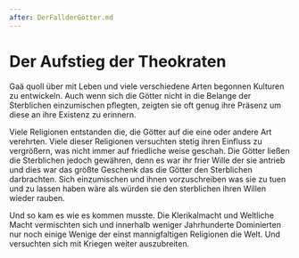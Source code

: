 ```yaml
---
after: DerFallderGötter.md
---
```


# Der Aufstieg der Theokraten

Gaä quoll über mit Leben und viele verschiedene Arten begonnen Kulturen zu
entwickeln. Auch wenn sich die Götter nicht in die Belange der Sterblichen
einzumischen pflegten, zeigten sie oft genug ihre Präsenz um diese an ihre
Existenz zu erinnern.

Viele Religionen entstanden die, die Götter auf die eine oder andere Art
verehrten. Viele dieser Religionen versuchten stetig ihren Einfluss zu
vergrößern, was nicht immer auf friedliche weise geschah. Die Götter ließen die
Sterblichen jedoch gewähren, denn es war ihr frier Wille der sie antrieb und
dies war das größte Geschenk das die Götter den Sterblichen darbrachten. Sich
einzumischen und ihnen vorzuschreiben was sie zu tuen und zu lassen haben wäre
als würden sie den sterblichen ihren Willen wieder rauben.

Und so kam es wie es kommen musste. Die Klerikalmacht und Weltliche Macht
vermischten sich und innerhalb weniger Jahrhunderte Dominierten nur noch einige
Wenige der einst mannigfaltigen Religionen die Welt. Und versuchten sich mit
Kriegen weiter auszubreiten.